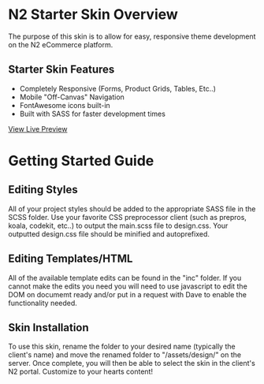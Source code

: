 # N2 Starter Skin Overview
The purpose of this skin is to allow for easy, responsive theme development on the N2 eCommerce platform.

## Starter Skin Features
+ Completely Responsive (Forms, Product Grids, Tables, Etc..)
+ Mobile "Off-Canvas" Navigation
+ FontAwesome icons built-in
+ Built with SASS for faster development times

[View Live Preview](http://issc.testn2.com/store/index.cfm)

# Getting Started Guide

## Editing Styles
All of your project styles should be added to the appropriate SASS file in the SCSS folder. Use your favorite CSS preprocessor client (such as prepros, koala, codekit, etc..) to output the main.scss file to design.css. Your outputted design.css file should be minified and autoprefixed.

## Editing Templates/HTML
All of the available template edits can be found in the "inc" folder. If you cannot make the edits you need you will need to use javascript to edit the DOM on documemt ready and/or put in a request with Dave to enable the functionality needed.

## Skin Installation
To use this skin, rename the folder to your desired name (typically the client's name) and move the renamed folder to "/assets/design/" on the server. Once complete, you will then be able to select the skin in the client's N2 portal. Customize to your hearts content!